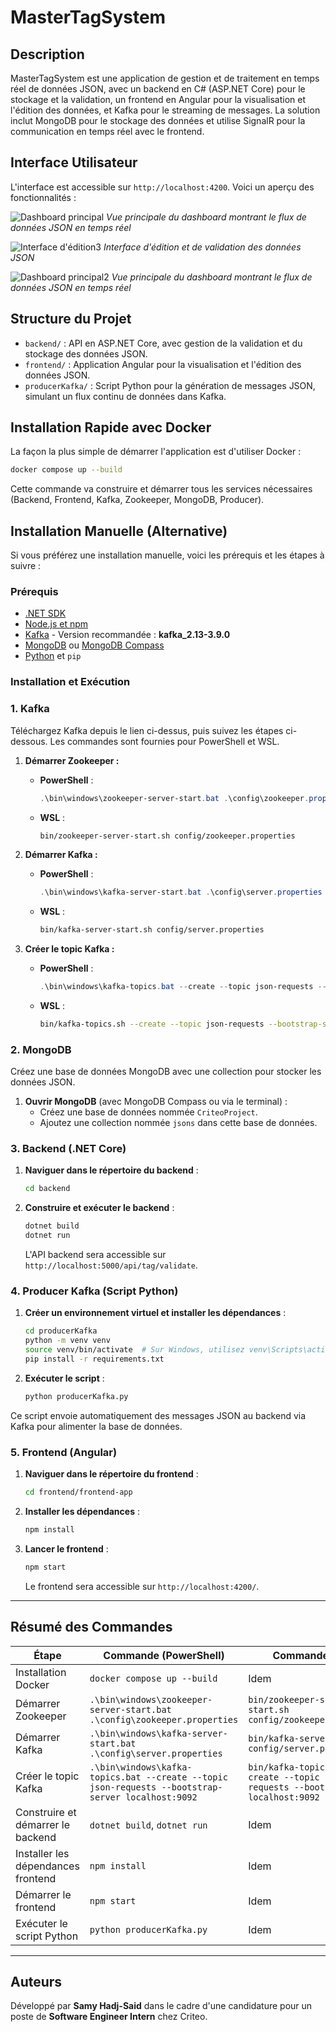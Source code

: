 # MasterTagSystem

## Description

MasterTagSystem est une application de gestion et de traitement en temps réel de données JSON, avec un backend en C# (ASP.NET Core) pour le stockage et la validation, un frontend en Angular pour la visualisation et l'édition des données, et Kafka pour le streaming de messages. La solution inclut MongoDB pour le stockage des données et utilise SignalR pour la communication en temps réel avec le frontend.

## Interface Utilisateur

L'interface est accessible sur `http://localhost:4200`. Voici un aperçu des fonctionnalités :

![Dashboard principal](./assets/1.png)
*Vue principale du dashboard montrant le flux de données JSON en temps réel*

![Interface d'édition3](./assets/4.png)
*Interface d'édition et de validation des données JSON*

![Dashboard principal2](./assets/3.png)
*Vue principale du dashboard montrant le flux de données JSON en temps réel*


## Structure du Projet

- `backend/` : API en ASP.NET Core, avec gestion de la validation et du stockage des données JSON.
- `frontend/` : Application Angular pour la visualisation et l'édition des données JSON.
- `producerKafka/` : Script Python pour la génération de messages JSON, simulant un flux continu de données dans Kafka.

## Installation Rapide avec Docker

La façon la plus simple de démarrer l'application est d'utiliser Docker :

```bash
docker compose up --build
```

Cette commande va construire et démarrer tous les services nécessaires (Backend, Frontend, Kafka, Zookeeper, MongoDB, Producer).

## Installation Manuelle (Alternative)

Si vous préférez une installation manuelle, voici les prérequis et les étapes à suivre :

### Prérequis

- [.NET SDK](https://dotnet.microsoft.com/download)
- [Node.js et npm](https://nodejs.org/)
- [Kafka](https://kafka.apache.org/downloads) - Version recommandée : **kafka_2.13-3.9.0**
- [MongoDB](https://www.mongodb.com/try/download/community) ou [MongoDB Compass](https://www.mongodb.com/try/download/compass)
- [Python](https://www.python.org/downloads/) et `pip`

### Installation et Exécution

### 1. Kafka

Téléchargez Kafka depuis le lien ci-dessus, puis suivez les étapes ci-dessous. Les commandes sont fournies pour PowerShell et WSL.

1. **Démarrer Zookeeper :**
   - **PowerShell** : 
     ```powershell
     .\bin\windows\zookeeper-server-start.bat .\config\zookeeper.properties
     ```
   - **WSL** : 
     ```bash
     bin/zookeeper-server-start.sh config/zookeeper.properties
     ```

2. **Démarrer Kafka :**
   - **PowerShell** : 
     ```powershell
     .\bin\windows\kafka-server-start.bat .\config\server.properties
     ```
   - **WSL** : 
     ```bash
     bin/kafka-server-start.sh config/server.properties
     ```

3. **Créer le topic Kafka :**
   - **PowerShell** : 
     ```powershell
     .\bin\windows\kafka-topics.bat --create --topic json-requests --bootstrap-server localhost:9092
     ```
   - **WSL** : 
     ```bash
     bin/kafka-topics.sh --create --topic json-requests --bootstrap-server localhost:9092
     ```

### 2. MongoDB

Créez une base de données MongoDB avec une collection pour stocker les données JSON.

1. **Ouvrir MongoDB** (avec MongoDB Compass ou via le terminal) :
   - Créez une base de données nommée `CriteoProject`.
   - Ajoutez une collection nommée `jsons` dans cette base de données.

### 3. Backend (.NET Core)

1. **Naviguer dans le répertoire du backend** :
   ```bash
   cd backend
   ```

2. **Construire et exécuter le backend** :
   ```bash
   dotnet build
   dotnet run
   ```
   L'API backend sera accessible sur `http://localhost:5000/api/tag/validate`.

### 4. Producer Kafka (Script Python)

1. **Créer un environnement virtuel et installer les dépendances** :
   ```bash
   cd producerKafka
   python -m venv venv
   source venv/bin/activate  # Sur Windows, utilisez venv\Scripts\activate
   pip install -r requirements.txt
   ```

2. **Exécuter le script** :
   ```bash
   python producerKafka.py
   ```

Ce script envoie automatiquement des messages JSON au backend via Kafka pour alimenter la base de données.

### 5. Frontend (Angular)

1. **Naviguer dans le répertoire du frontend** :
   ```bash
   cd frontend/frontend-app
   ```

2. **Installer les dépendances** :
   ```bash
   npm install
   ```

3. **Lancer le frontend** :
   ```bash
   npm start
   ```
   Le frontend sera accessible sur `http://localhost:4200/`.

---

## Résumé des Commandes

| Étape            | Commande (PowerShell)                                                                                              | Commande (WSL)                                           |
|------------------|--------------------------------------------------------------------------------------------------------------------|----------------------------------------------------------|
| Installation Docker | `docker compose up --build` | Idem |
| Démarrer Zookeeper  | `.\bin\windows\zookeeper-server-start.bat .\config\zookeeper.properties`                                          | `bin/zookeeper-server-start.sh config/zookeeper.properties` |
| Démarrer Kafka      | `.\bin\windows\kafka-server-start.bat .\config\server.properties`                                                | `bin/kafka-server-start.sh config/server.properties`      |
| Créer le topic Kafka | `.\bin\windows\kafka-topics.bat --create --topic json-requests --bootstrap-server localhost:9092`                 | `bin/kafka-topics.sh --create --topic json-requests --bootstrap-server localhost:9092` |
| Construire et démarrer le backend | `dotnet build`, `dotnet run` | Idem |
| Installer les dépendances frontend | `npm install` | Idem |
| Démarrer le frontend | `npm start` | Idem |
| Exécuter le script Python | `python producerKafka.py` | Idem |

---

## Auteurs

Développé par **Samy Hadj-Said** dans le cadre d'une candidature pour un poste de **Software Engineer Intern** chez Criteo.